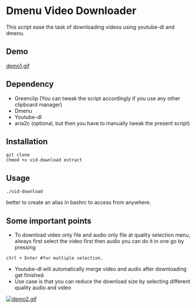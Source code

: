 # Dmenu Video Downloader
This script ease the task of downloading videos using youtube-dl and dmenu.

## Demo
[demo1.gif](https://s6.postimg.cc/qszo0ktn5/demo1.gif)

## Dependency
+ Greenclip (You can tweak the script accordingly if you use any other clipboard manager)
+ Dmenu
+ Youtube-dl
+ aria2c (optional, but then you have to manually tweak the present script)

## Installation
```
git clone
chmod +x vid-download extract
```
## Usage
```
./vid-download
```
better to create an alias in bashrc to access from anywhere.

## Some important points
+ To download video only file and audio only file at quality selection menu, always first select the video first then audio you can do it in one go by pressing 
```
ctrl + Enter #for multiple selection.
```
+ Youtube-dl will automatically merge video and audio after downloading get finished.
+ Use case is that you can reduce the download size by selecting different quality audio and video

[![demo2.gif](https://s6.postimg.cc/wsnf3yjht/demo2.gif)](https://postimg.cc/image/ffd4p3o6l/)
